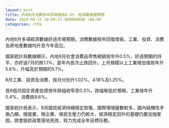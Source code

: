 ```yaml
---
layout: post
title: 內地8月消費按年回復增長0.5%　經濟數據勝預期
date: 2020-09-15 10:09:57.000000000 +08:00
categories: rthk
---
```


內地8月多項經濟數據好過市場預期，消費數據按年回復增長，工業、投資、消費及房地產數據均升至今年高位。

國家統計局數據顯示，內地8月社會消費品零售總額按年升0.5%，好過預期的持平，亦好過7月的跌1.1%，是年內首次止跌回升。上月規模以上工業增加值按年升5.6%，升幅高於預期的5.1%。

8月工業、投資及消費，按月分別升1.02%、4.18%及1.25%。

首8個月固定資產投資按年跌幅收窄至0.3%，跌幅略低於預期，工業按年升0.4%，消費跌8.6%。

國家統計局表示，8月國民經濟持續穩定恢復，國際環境變數較多，國內結構性矛盾凸顯，穩就業、穩企業、保民生壓力仍較大，經濟穩定回升的基礎仍要加強鞏固，將會狠抓政策落地見效，努力完成全年目標任務。
